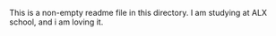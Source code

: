 This is a non-empty readme file in this directory. I am studying at ALX school, and i am loving it. 
